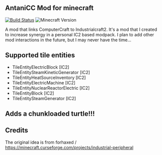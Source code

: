 ## AntaniCC Mod for minecraft
[![Build Status](https://travis-ci.org/admiral0/AntaniCC.svg?branch=master)](https://travis-ci.org/admiral0/AntaniCC)
![Minecraft Version](https://img.shields.io/badge/minecraft-1.12.2-green.svg)

A mod that links ComputerCraft to Industrialcraft2. It's a mod that I created to increase synergy in a personal 
IC2 based modpack. I plan to add other mod interactions in the future, but I may never have the time...

## Supported tile entities
   * TileEntityElectricBlock [IC2]
   * TileEntitySteamKineticGenerator [IC2]
   * TileEntityHeatSourceInventory [IC2]
   * TileEntityElectricMachine [IC2]
   * TileEntityNuclearReactorElectric [IC2]
   * TileEntityBlock [IC2]
   * TileEntitySteamGenerator [IC2]

## Adds a chunkloaded turtle!!!
   
## Credits
The original idea is from forhaxed / https://minecraft.curseforge.com/projects/industrial-peripheral
